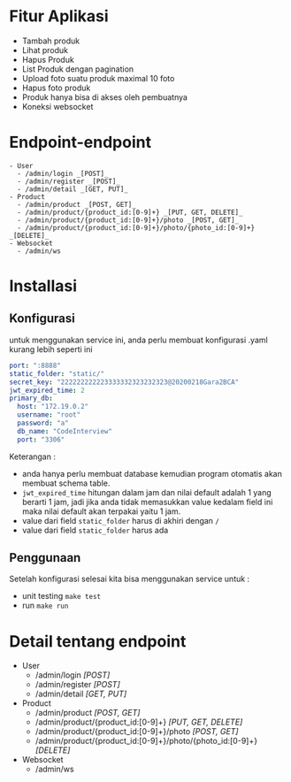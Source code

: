 # Fitur Aplikasi 
- Tambah produk
- Lihat produk
- Hapus Produk
- List Produk dengan pagination
- Upload foto suatu produk maximal 10 foto
- Hapus foto produk
- Produk hanya bisa di akses oleh pembuatnya
- Koneksi websocket


# Endpoint-endpoint
```textmate
- User
  - /admin/login _[POST]_
  - /admin/register _[POST]_
  - /admin/detail _[GET, PUT]_
- Product
  - /admin/product _[POST, GET]_
  - /admin/product/{product_id:[0-9]+} _[PUT, GET, DELETE]_
  - /admin/product/{product_id:[0-9]+}/photo _[POST, GET]_
  - /admin/product/{product_id:[0-9]+}/photo/{photo_id:[0-9]+} _[DELETE]_
- Websocket
  - /admin/ws
```
# Installasi
## Konfigurasi
untuk menggunakan service ini, anda perlu membuat konfigurasi .yaml kurang lebih seperti ini
```yaml
port: ":8888"
static_folder: "static/"
secret_key: "222222222223333332323232323@20200218Gara2BCA"
jwt_expired_time: 2
primary_db:
  host: "172.19.0.2"
  username: "root"
  password: "a"
  db_name: "CodeInterview"
  port: "3306"
```
Keterangan :
- anda hanya perlu membuat database kemudian program otomatis akan membuat schema table.
- `jwt_expired_time` hitungan dalam jam dan nilai default adalah 1 yang berarti 1 jam, jadi jika anda tidak memasukkan value 
kedalam field ini maka nilai default akan terpakai yaitu 1 jam.
- value dari field `static_folder` harus di akhiri dengan `/`
- value dari field `static_folder` harus ada

## Penggunaan
Setelah konfigurasi selesai kita bisa menggunakan service untuk :
- unit testing
  `make test`
- run
  `make run`

# Detail tentang endpoint
- User
  - /admin/login _[POST]_
  - /admin/register _[POST]_
  - /admin/detail _[GET, PUT]_
- Product
  - /admin/product _[POST, GET]_
  - /admin/product/{product_id:[0-9]+} _[PUT, GET, DELETE]_
  - /admin/product/{product_id:[0-9]+}/photo _[POST, GET]_
  - /admin/product/{product_id:[0-9]+}/photo/{photo_id:[0-9]+} _[DELETE]_
- Websocket
  - /admin/ws
